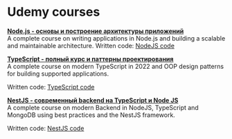 # Udemy courses

**[Node.js - основы и построение архитектуры приложений](https://www.udemy.com/course/nodejs-start/)**  
A complete course on writing applications in Node.js and building a scalable and maintainable architecture.
Written code: [NodeJS code](./NodeJS/)

**[TypeScript - полный курс и паттерны проектирования](https://www.udemy.com/course/typescript-full/)**  
A complete course on modern TypeScript in 2022 and OOP design patterns for building supported applications.

Written code: [TypeScript code](./TypeScript/)

**[NestJS - современный backend на TypeScript и Node JS](https://www.udemy.com/course/nestjs-backend-typescript-node-js/)**  
A complete course on modern Backend in NodeJS, TypeScript and MongoDB using best practices and the NestJS framework.

Written code: [NestJS code](./NestJS/)